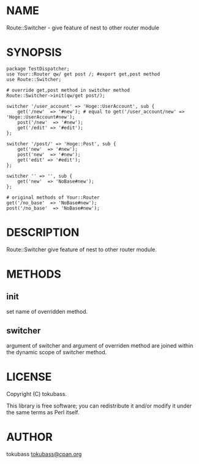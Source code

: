 # NAME

Route::Switcher - give feature of nest to other router module

# SYNOPSIS

    package TestDispatcher;
    use Your::Router qw/ get post /; #export get,post method
    use Route::Switcher;

    # override get,post method in switcher method
    Route::Switcher->init(qw/get post/);

    switcher '/user_account' => 'Hoge::UserAccount', sub {
        get('/new'  => '#new'); # equal to get('/user_account/new' => 'Hoge::UserAccount#new');
        post('/new'  => '#new');
        get('/edit' => '#edit');
    };

    switcher '/post/' => 'Hoge::Post', sub {
        get('new'  => '#new');
        post('new'  => '#new');
        get('edit' => '#edit');
    };

    switcher '' => '', sub {
        get('new'  => 'NoBase#new');
    };

    # original methods of Your::Router
    get('/no_base'  => 'NoBase#new');
    post('/no_base'  => 'NoBase#new');

# DESCRIPTION

Route::Switcher give feature of nest to other router module.

# METHODS

## init

set name of overridden method.

## switcher

argument of switcher and argument of overriden method are joined within the dynamic scope of switcher method.

# LICENSE

Copyright (C) tokubass.

This library is free software; you can redistribute it and/or modify
it under the same terms as Perl itself.

# AUTHOR

tokubass <tokubass@cpan.org>
